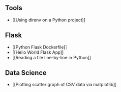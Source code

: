 
## Tools

- [[Using direnv on a Python project]]


## Flask
- [[Python Flask Dockerfile]]
- [[Hello World Flask App]]
- [[Reading a file line-by-line in Python]]

## Data Science

- [[Plotting scatter graph of CSV data via matplotlib]]
